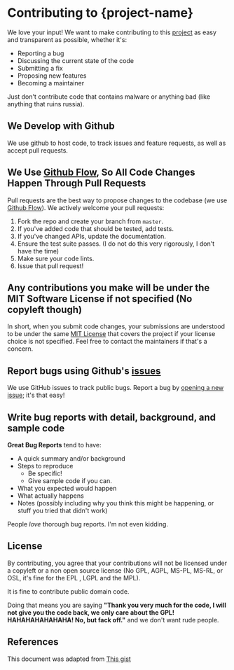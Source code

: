 <!-- Contributing template -->
# Contributing to {project-name}

We love your input! We want to make contributing to this [project]({your-github-repository-url-ok}) as easy and transparent as possible, whether it's:

- Reporting a bug
- Discussing the current state of the code
- Submitting a fix
- Proposing new features
- Becoming a maintainer

Just don't contribute code that contains malware or anything bad (like anything that ruins russia).

## We Develop with Github
We use github to host code, to track issues and feature requests, as well as accept pull requests.

## We Use [Github Flow](https://guides.github.com/introduction/flow/index.html), So All Code Changes Happen Through Pull Requests
Pull requests are the best way to propose changes to the codebase (we use [Github Flow](https://guides.github.com/introduction/flow/index.html)). We actively welcome your pull requests:

1. Fork the repo and create your branch from `master`.
2. If you've added code that should be tested, add tests.
3. If you've changed APIs, update the documentation.
4. Ensure the test suite passes. (I do not do this very rigorously, I don't have the time)
5. Make sure your code lints.
6. Issue that pull request!

## Any contributions you make will be under the MIT Software License if not specified (No copyleft though)
In short, when you submit code changes, your submissions are understood to be under the same [MIT License](http://choosealicense.com/licenses/mit/) that covers the project if your license choice is not specified. Feel free to contact the maintainers if that's a concern.

## Report bugs using Github's [issues]({your-github-repository-url-for-issues-ok})
We use GitHub issues to track public bugs. Report a bug by [opening a new issue](); it's that easy!

## Write bug reports with detail, background, and sample code

**Great Bug Reports** tend to have:

- A quick summary and/or background
- Steps to reproduce
  - Be specific!
  - Give sample code if you can. 
- What you expected would happen
- What actually happens
- Notes (possibly including why you think this might be happening, or stuff you tried that didn't work)

People *love* thorough bug reports. I'm not even kidding.

## License
By contributing, you agree that your contributions will not be licensed under a copyleft or a non open source license (No GPL, AGPL, MS-PL, MS-RL, or OSL, it's fine for the EPL , LGPL and the MPL).

It is fine to contribute public domain code.

Doing that means you are saying **"Thank you very much for the code, I will not give you the code back, we only care about the GPL! HAHAHAHAHAHAHA! No, but fack off."** and we don't want rude people.

## References
This document was adapted from [This gist](https://gist.github.com/briandk/3d2e8b3ec8daf5a27a62/)

